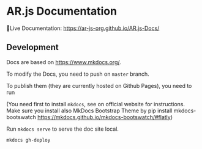 # AR.js Documentation

🚀Live Documentation: https://ar-js-org.github.io/AR.js-Docs/

## Development

Docs are based on https://www.mkdocs.org/.

To modify the Docs, you need to push on `master` branch.

To publish them (they are currently hosted on Github Pages), you need to run

(You need first to install `mkdocs`, see on official website for instructions. Make sure you install also MkDocs Bootstrap Theme by pip install mkdocs-bootswatch https://mkdocs.github.io/mkdocs-bootswatch/#flatly)

Run ```mkdocs serve``` to serve the doc site local.

```bash
mkdocs gh-deploy
```
